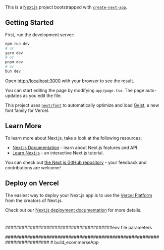 This is a [Next.js](https://nextjs.org) project bootstrapped with [`create-next-app`](https://nextjs.org/docs/app/api-reference/cli/create-next-app).

## Getting Started

First, run the development server:

```bash
npm run dev
# or
yarn dev
# or
pnpm dev
# or
bun dev
```

Open [http://localhost:3000](http://localhost:3000) with your browser to see the result.

You can start editing the page by modifying `app/page.tsx`. The page auto-updates as you edit the file.

This project uses [`next/font`](https://nextjs.org/docs/app/building-your-application/optimizing/fonts) to automatically optimize and load [Geist](https://vercel.com/font), a new font family for Vercel.

## Learn More

To learn more about Next.js, take a look at the following resources:

- [Next.js Documentation](https://nextjs.org/docs) - learn about Next.js features and API.
- [Learn Next.js](https://nextjs.org/learn) - an interactive Next.js tutorial.

You can check out [the Next.js GitHub repository](https://github.com/vercel/next.js) - your feedback and contributions are welcome!

## Deploy on Vercel

The easiest way to deploy your Next.js app is to use the [Vercel Platform](https://vercel.com/new?utm_medium=default-template&filter=next.js&utm_source=create-next-app&utm_campaign=create-next-app-readme) from the creators of Next.js.

Check out our [Next.js deployment documentation](https://nextjs.org/docs/app/building-your-application/deploying) for more details.
#



#######################################env file parameters
<!-- DATABASE_URL=11111111111
SECRET_KEY=JWT_KEY
NEXT_PUBLIC_API_URL=11111111111111

NEXT_PUBLIC_PAYTM_HOST=111111111111111111111111111
PAYTM_MID=!!!!!!!!!!!!!!!!
NEXT_PUBLIC_PAYTM_WEBSITE=!!!!!!!!!!!!!!!
NEXT_PUBLIC_PAYTM_CALLBACK_URL=xxxxxxxxxxxxxxxxxxxxxxx
PAYTM_MERCHANT_KEY=!!!!!!!!!!!!!!!!!!!!!!!!!!!

EMAIL_USER=eamil 
EMAIL_PASS=email app password

#NEXT_PUBLIC_RAZORPAY_KEY_ID=your_test_key_id
# NEXT_PUBLIC_RAZORPAY_KEY_SECRET=your_test_key_secret -->
########################################################################
#   b u i l d _ e c o m m e r s e A p p  
 